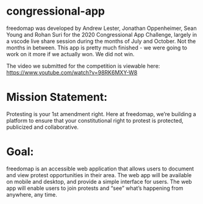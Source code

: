 # congressional-app
freedomap was developed by Andrew Lester, Jonathan Oppenheimer, Sean Young and Rohan Suri for the 2020 Congressional App Challenge, largely in a vscode live share session during the months of July and October. Not the months in between. This app is pretty much finished - we were going to work on it more if we actually won. We did not win. 

The video we submitted for the competition is viewable here: https://www.youtube.com/watch?v=98RK6MXY-W8

# Mission Statement:
Protesting is your 1st amendment right. Here at freedomap, we’re building a platform to ensure that your constitutional right to protest is protected, publicized and collaborative. 

# Goal: 
freedomap is an accessible web application that allows users to document and view protest opportunities in their area. The web app will be available on mobile and desktop, and provide a simple interface for users. The web app will enable users to join protests and “see” what’s happening from anywhere, any time. 
